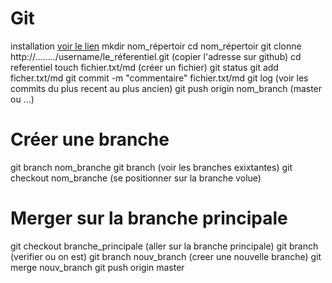 Git
====
installation [voir le lien](https://www.atlassian.com/fr/git/tutorials/install-git)
mkdir nom_répertoir
cd nom_répertoir
git clonne http://......../username/le_réferentiel.git (copier l'adresse sur github)
cd referentiel
touch fichier.txt/md         (créer un fichier)
git status
git add ficher.txt/md
git commit -m "commentaire" fichier.txt/md
git log (voir les commits du plus recent au plus ancien)
git push origin nom_branch  (master ou ...)

Créer une branche
==================
git branch nom_branche
git branch (voir les branches exixtantes)
git checkout nom_branche (se positionner sur la branche volue)

Merger sur la branche principale
=================================
git checkout branche_principale (aller sur la branche principale)
git branch (verifier ou on est)
git branch nouv_branch (creer une nouvelle branche)
git merge nouv_branch
git push origin master